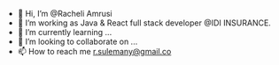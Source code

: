 - 👋 Hi, I’m @Racheli Amrusi
- 👀 I’m working as Java & React full stack developer @IDI INSURANCE.
- 🌱 I’m currently learning ...
- 💞️ I’m looking to collaborate on ...
- 📫 How to reach me r.sulemany@gmail.co 

<!---
RacheliS/RacheliS is a ✨ special ✨ repository because its `README.md` (this file) appears on your GitHub profile.
You can click the Preview link to take a look at your changes.
--->
